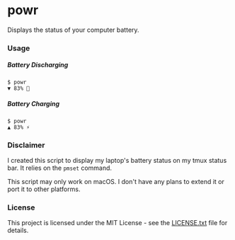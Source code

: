 # powr

Displays the status of your computer battery.

### Usage

##### Battery Discharging

```
$ powr
▼ 83% 🔋
```

##### Battery Charging

```
$ powr
▲ 83% ⚡
```

### Disclaimer

I created this script to display my laptop's battery status on my tmux status bar. It relies on the `pmset` command.

This script may only work on macOS. I don't have any plans to extend it or port it to other platforms.

### License

This project is licensed under the MIT License - see the [LICENSE.txt](LICENSE.txt) file for details.
